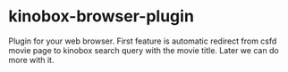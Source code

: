# kinobox-browser-plugin
Plugin for your web browser. First feature is automatic redirect from csfd movie page to kinobox search query with the movie title. Later we can do more with it.
